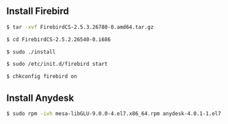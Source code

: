 ## Install Firebird

```sh
$ tar -xvf FirebirdCS-2.5.3.26780-0.amd64.tar.gz 

$ cd FirebirdCS-2.5.2.26540-0.i686

$ sudo ./install

$ sudo /etc/init.d/firebird start

$ chkconfig firebird on
```

## Install Anydesk

```sh
$ sudo rpm -ivh mesa-libGLU-9.0.0-4.el7.x86_64.rpm anydesk-4.0.1-1.el7.x86_64.rpm
```
